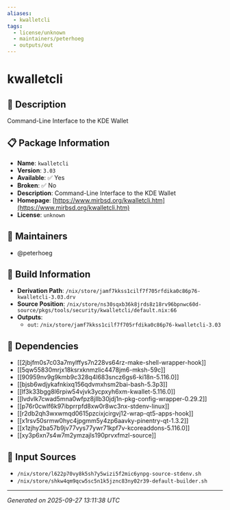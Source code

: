 ```yaml
---
aliases:
  - kwalletcli
tags:
  - license/unknown
  - maintainers/peterhoeg
  - outputs/out
---
```


# kwalletcli

## 📝 Description

Command-Line Interface to the KDE Wallet

## 📋 Package Information

- **Name**: `kwalletcli`
- **Version**: `3.03`
- **Available**: ✅ Yes
- **Broken**: ✅ No
- **Description**: Command-Line Interface to the KDE Wallet
- **Homepage**: [https://www.mirbsd.org/kwalletcli.htm](https://www.mirbsd.org/kwalletcli.htm)
- **License**: `unknown`
## 👥 Maintainers

- @peterhoeg


## 🔧 Build Information

- **Derivation Path**: `/nix/store/jamf7kkss1cilf7f705rfdika0c86p76-kwalletcli-3.03.drv`
- **Source Position**: `/nix/store/ns30sqxb36k8jrds8z18rv96bpnwc60d-source/pkgs/tools/security/kwalletcli/default.nix:66`
- **Outputs**:
  - `out`:  `/nix/store/jamf7kkss1cilf7f705rfdika0c86p76-kwalletcli-3.03`

## 🔗 Dependencies

- [[2jbjfm0s7c03a7mylffys7n228vs64rz-make-shell-wrapper-hook]]
- [[5qw55830mrjx18ksrxknmzlic4478jm6-mksh-59c]]
- [[90959nv9g9kmb9c328q4l683sncz6gs6-ki18n-5.116.0]]
- [[bjsb6wdjykafnkixq156qdvmxhsm2bai-bash-5.3p3]]
- [[lf3k33bgg8l6rpiw54vjvk3ycpxyh6xm-kwallet-5.116.0]]
- [[lvdvlk7cwad5mna0wfpz8jllb30jdj1n-pkg-config-wrapper-0.29.2]]
- [[p76r0cwlf6k97ibprrpfd8xw0r8wc3nx-stdenv-linux]]
- [[r2db2qh3wxwmqd0615pzcixjcirgvj12-wrap-qt5-apps-hook]]
- [[x1rsv50srmw0hyc4jpgmm5y4zp6aavky-pinentry-qt-1.3.2]]
- [[x1zjhy2ba57b9jv77vys77ywr71kpf7v-kcoreaddons-5.116.0]]
- [[xy3p6xn7s4w7m2ymzajls190prvxfmzl-source]]

## 📁 Input Sources

- `/nix/store/l622p70vy8k5sh7y5wizi5f2mic6ynpg-source-stdenv.sh`
- `/nix/store/shkw4qm9qcw5sc5n1k5jznc83ny02r39-default-builder.sh`

---
*Generated on 2025-09-27 13:11:38 UTC*
